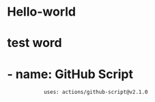 # Hello-world
# test word
# - name: GitHub Script
                uses: actions/github-script@v2.1.0
            

